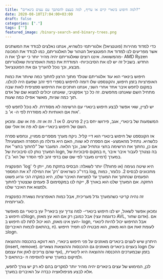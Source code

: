 ```yaml
---
title: "למה חיפוש בינארי קיים או עדיף, למה בעצם להסתבך עם עצים בינארים?"
date: 2020-08-10T17:04:00+03:00
draft: false
categories: ["."]
tags: [""]
featured_image: /binary-search-and-binary-trees.png
---
```


כדי למדוד מהירות (פוטנציאל) אלגוריתמי כלשהיא, אנחנו נאלצים לבודד את המשתנים אשר מפריעים לנו למדוד את הפוטנציאל הטהור של האלגוריתם, כמו לבודד את המכונה מהמשוואה. איננו רוצים שאלגוריתם יהיה מהיר יותר כי יש לך את ה- AMD Ryzen החדש. בשביל זה יש לנו את הסיבוכיות- המודדת את כמות האופרציות שאלגוריתם מבצע, וכך נוכל להעריך גם את הפוטנציאל.

חיפוש בינארי הוא *עוד* אלגוריתם שנולד מתוך הרצון לחתוך כמה שיותר את כמות האופרציות בזמן חיפוש, והקונספט שלו דומה לחיפוש בספרי דפי זהב שפעם היה לכולנו. במקום לחפש איבר אחד אחרי השני, אנחנו חותכים את החיפוש ספציפית לאות שבה מתחיל השם שאנחנו מחפשים. זה כל כך אפקטיבי, שאנחנו יכולים למצוא שם של אדם תוך כמה שניות, מאשר אפילו כמה שעות.

יש לציין, שאי אפשר לבצע חיפוש בינארי עם הרשימה לא מסודרת. לא נוכל לחפש לפי אות אם האותיות לא מסודרת לפי ה- א' ב'.

המשמעות של בינארי, אגב, פירושו יחס בין 2 פרטים. 0 או 1. זה או זה. פה או שם. ומכאן השם של חיפוש בינארי-אם לא פה אז אולי שם.

אז הקונספט של חיפוש בינארי הוא דיי קליל. ניקח מערך מספרים ממויין, ונחפש ספרה כלשהיא. נתחיל מהאמצע- אם הספרה לא שווה, האם היא גדולה מן הספרה האמצעית? אם כן, נחתוך את הרשימה בחצי ונתחיל שוב, וכך הלאה. המעבר של "לחתוך בחצי" את המערך נותן לנו סיבוכיות של logn, במקום סיבוכיות של n, בה נצטרך לעבור איבר איבר במערך (דמיינו מעבר לפי שם שם בדפי זהב לפי הסדר של הא' ב').

הפונקציה 'log' היא שיטה נעימה (או פחות?) יותר לשאלה: הבסיס בחזקת מה, ייתן לי את המספר x? בדר"כ כשרואים 'רק' את המילה log, מתכוונים לבסיס 2.
כלומר, כמות הפעמים שנחתוך את המערך עד למציאת האיבר שלנו, היא *במקרה הכי גרוע* פשוט החזקה. אם המערך שלנו הוא באורך 8, ייקח לנו במקסימום 3 פעמים שנצטרך לחתוך ולמצוא את האיבר שלנו.

זה נהיה קריטי כשהמערך גדל מעריכית, אבל כמות האופרציות נשארת כפונקציה לוגריתמית.

ומכאן אפשר לשאול, יש לנו חיפוש בינארי- למה צריך עץ בינארי? עץ בינארי גם מאפשר לנו חיפוש בlogn, אבל כמובן רק אם הוא עץ מאוזן (כדוגמת עצי AVL, אדום שחור). אם העץ אינו מאוזן, הוא *יכול* לתת לנו חיפוש ב- logn, אבל החיפוש יכול להיות לינארי (בהתאם לכמות האיברים, n). לעומת זאת אם הוא מאוזן, הוא *מבטיח לנו תמיד* חיפוש בlogn.

היתרון שיש לעצים בינארים מאוזנים על פני חיפוש בינארי, הוא דווקא בהכנסה וההוצאה (insert, remove). בעצים בינארים מאוזנים גם ההכנסות וההוצאות נשארים logn (על אף שהם צריכים לאזן את עצמם), בזמן שבמערכים ההכנסה וההוצאה היא לינארית, בהתאם ל- n ולמיקום במערך שיש להוסיפה.

לכן, המימוש של עצים בינארים יהיה מהיר יותר למקרים בהם לא רק יש צורך לחפש, אלא לבצע מניפולאציה כבדה על האיברים במערך.
